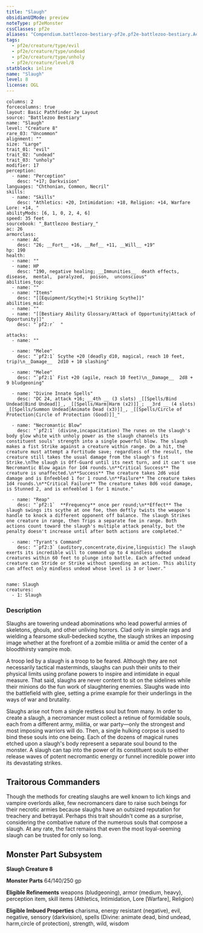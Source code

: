 ```yaml
---
title: "Slaugh"
obsidianUIMode: preview
noteType: pf2eMonster
cssClasses: pf2e
aliases: "Compendium.battlezoo-bestiary-pf2e.pf2e-battlezoo-bestiary.Actor.U00qFSIqKRy8pFR2" 
tags:
  - pf2e/creature/type/evil
  - pf2e/creature/type/undead
  - pf2e/creature/type/unholy
  - pf2e/creature/level/8
statblock: inline
name: "Slaugh"
level: 8
license: OGL
---
```


```statblock
columns: 2
forcecolumns: true
layout: Basic Pathfinder 2e Layout
source: "Battlezoo Bestiary"
name: "Slaugh"
level: "Creature 8"
rare_03: "Uncommon"
alignment: ""
size: "Large"
trait_01: "evil"
trait_02: "undead"
trait_03: "unholy"
modifier: 17
perception:
  - name: "Perception"
    desc: "+17; Darkvision"
languages: "Chthonian, Common, Necril"
skills:
  - name: "Skills"
    desc: "Athletics: +20, Intimidation: +18, Religion: +14, Warfare Lore: +14, "
abilityMods: [6, 1, 0, 2, 4, 6]
speed: 35 feet
sourcebook: "_Battlezoo Bestiary_"
ac: 26
armorclass:
  - name: AC
    desc: "26; __Fort__ +16, __Ref__ +11, __Will__ +19"
hp: 190
health:
  - name: ""
  - name: HP
    desc: "190, negative healing; __Immunities__  death effects,  disease,  mental,  paralyzed,  poison,  unconscious"
abilities_top:
  - name: ""
  - name: "Items"
    desc: "[[Equipment/Scythe|+1 Striking Scythe]]"
abilities_mid:
  - name: ""
  - name: "[[Bestiary Ability Glossary/Attack of Opportunity|Attack of Opportunity]]"
    desc: "`pf2:r`  "

attacks:
  - name: ""

  - name: "Melee"
    desc: "`pf2:1` Scythe +20 (deadly d10, magical, reach 10 feet, trip)\n__Damage__  2d10 + 10 slashing"

  - name: "Melee"
    desc: "`pf2:1` Fist +20 (agile, reach 10 feet)\n__Damage__  2d8 + 9 bludgeoning"

  - name: "Divine Innate Spells"
    desc: "DC 24, attack +16; __4th __ (3 slots) _[[Spells/Bind Undead|Bind Undead]]_, _[[Spells/Harm|Harm (x2)]]_; __3rd __ (4 slots) _[[Spells/Summon Undead|Animate Dead (x3)]]_, _[[Spells/Circle of Protection|Circle of Protection (Good)]]_"

  - name: "Necromantic Blow"
    desc: "`pf2:1` (divine,incapacitation) The runes on the slaugh's body glow white with unholy power as the slaugh channels its constituent souls' strength into a single powerful blow. The slaugh makes a fist Strike against a creature within range. On a hit, the creature must attempt a Fortitude save; regardless of the result, the creature still takes the usual damage from the slaugh's fist Strike.\nThe slaugh is Off-Guard until its next turn, and it can't use Necromantic Blow again for 1d4 rounds.\n**Critical Success** The creature is unaffected.\n**Success** The creature takes 2d6 void damage and is Enfeebled 1 for 1 round.\n**Failure** The creature takes 1d4 rounds.\n**Critical Failure** The creature takes 8d6 void damage, is Stunned 2, and is enfeebled 1 for 1 minute."

  - name: "Reap"
    desc: "`pf2:1`  **Frequency** once per round;\n**Effect** The slaugh swings its scythe at one foe, then deftly twists the weapon's handle to knock a different opponent off balance. The slaugh Strikes one creature in range, then Trips a separate foe in range. Both actions count toward the slaugh's multiple attack penalty, but the penalty doesn't increase until after both actions are completed."

  - name: "Tyrant's Command"
    desc: "`pf2:3` (auditory,concentrate,divine,linguistic) The slaugh exerts its incredible will to command up to 4 mindless undead creatures within 60 feet to plunge into battle. Each affected undead creature can Stride or Strike without spending an action. This ability can affect only mindless undead whose level is 3 or lower."
 
```

```encounter-table
name: Slaugh
creatures:
  - 1: Slaugh
```


### Description
Slaughs are towering undead abominations who lead powerful armies of skeletons, ghouls, and other unliving horrors. Clad only in simple rags and wielding a fearsome skull-bedecked scythe, the slaugh strikes an imposing image whether at the forefront of a zombie militia or amid the center of a bloodthirsty vampire mob.

A troop led by a slaugh is a troop to be feared. Although they are not necessarily tactical masterminds, slaughs can push their units to their physical limits using profane powers to inspire and intimidate in equal measure. That said, slaughs are never content to sit on the sidelines while their minions do the fun work of slaughtering enemies. Slaughs wade into the battlefield with glee, setting a prime example for their underlings in the ways of war and brutality.

Slaughs arise not from a single restless soul but from many. In order to create a slaugh, a necromancer must collect a retinue of formidable souls, each from a different army, militia, or war party—only the strongest and most imposing warriors will do. Then, a single hulking corpse is used to bind these souls into one being. Each of the dozens of magical runes etched upon a slaugh's body represent a separate soul bound to the monster. A slaugh can tap into the power of its constituent souls to either release waves of potent necromantic energy or funnel incredible power into its devastating strikes.

## Traitorous Commanders

Though the methods for creating slaughs are well known to lich kings and vampire overlords alike, few necromancers dare to raise such beings for their necrotic armies because slaughs have an outsized reputation for treachery and betrayal. Perhaps this trait shouldn't come as a surprise, considering the combative nature of the numerous souls that compose a slaugh. At any rate, the fact remains that even the most loyal-seeming slaugh can be trusted for only so long.

## Monster Part Subsystem

**Slaugh Creature 8**

**Monster Parts** 64/140/250 gp

**Eligible Refinements** weapons (bludgeoning), armor (medium, heavy), perception item, skill items (Athletics, Intimidation, Lore \[Warfare\], Religion)

**Eligible Imbued Properties** charisma, energy resistant (negative), evil, negative, sensory (darkvision), spells (Divine: animate dead, bind undead, harm,circle of protection), strength, wild, wisdom
